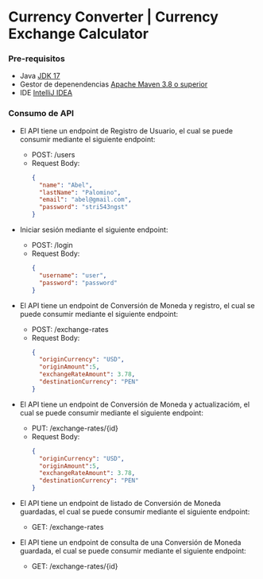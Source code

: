 # Currency Converter | Currency Exchange Calculator

### Pre-requisitos

- Java [JDK 17](https://adoptium.net/temurin/releases/?version=17)
- Gestor de depenendencias [Apache Maven 3.8 o superior](https://getcomposer.org/download/)
- IDE [IntelliJ IDEA](https://www.jetbrains.com/idea/download)

### Consumo de API
- El API tiene un endpoint de Registro de Usuario, el cual se puede consumir mediante el siguiente endpoint:
  - POST: /users
  - Request Body:
    ```json
    {
      "name": "Abel",
      "lastName": "Palomino",
      "email": "abel@gmail.com",
      "password": "stri543ngst"
    }
    ```
- Iniciar sesión mediante el siguiente endpoint:
  - POST: /login
  - Request Body:
    ```json
    {
      "username": "user",
      "password": "password"
    }
    ```
- El API tiene un endpoint de Conversión de Moneda y registro, el cual se puede consumir mediante el siguiente endpoint:
  - POST: /exchange-rates
  - Request Body:
    ```json
    {
      "originCurrency": "USD",
      "originAmount":5, 
      "exchangeRateAmount": 3.78, 
      "destinationCurrency": "PEN"
    }
    ```
- El API tiene un endpoint de Conversión de Moneda y actualizacióm, el cual se puede consumir mediante el siguiente endpoint:
  - PUT: /exchange-rates/{id}
  - Request Body:
    ```json
    {
      "originCurrency": "USD",
      "originAmount":5, 
      "exchangeRateAmount": 3.78, 
      "destinationCurrency": "PEN"
    }
    ```
- El API tiene un endpoint de listado de Conversión de Moneda guardadas, el cual se puede consumir mediante el siguiente endpoint:
    - GET: /exchange-rates
  
- El API tiene un endpoint de consulta de una Conversión de Moneda guardada, el cual se puede consumir mediante el siguiente endpoint:
  - GET: /exchange-rates/{id}

    